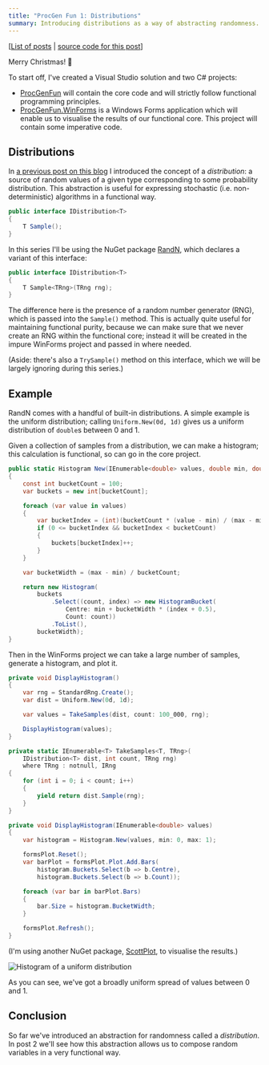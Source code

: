 ```yaml
---
title: "ProcGen Fun 1: Distributions"
summary: Introducing distributions as a way of abstracting randomness.
---
```


[[List of posts](/2024/12/18/PGF-00/#list-of-posts) | [source code for this
post](https://github.com/djcarter85/ProcGenFun/tree/post-01)]

Merry Christmas! 🎄

To start off, I've created a Visual Studio solution and two C# projects:

- [ProcGenFun](https://github.com/djcarter85/ProcGenFun/tree/post-01/ProcGenFun)
  will contain the core code and will strictly follow functional programming
  principles.
- [ProcGenFun.WinForms](https://github.com/djcarter85/ProcGenFun/tree/post-01/ProcGenFun.WinForms)
  is a Windows Forms application which will enable us to visualise the results
  of our functional core. This project will contain some imperative code.

## Distributions

In [a previous post on this blog](/2019/07/10/champions-league-draw-revisited/)
I introduced the concept of a _distribution_: a source of random values of a
given type corresponding to some probability distribution. This
abstraction is useful for expressing stochastic (i.e. non-deterministic)
algorithms in a functional way.

```cs
public interface IDistribution<T>
{
    T Sample();
}
```

In this series I'll be using the NuGet package [RandN](https://randn.dev/),
which declares a variant of this interface:

```cs
public interface IDistribution<T>
{
    T Sample<TRng>(TRng rng);
}
```

The difference here is the presence of a random number generator (RNG), which is
passed into the `Sample()` method. This is actually quite useful for maintaining
functional purity, because we can make sure that we never create an RNG within
the functional core; instead it will be created in the impure WinForms project
and passed in where needed.

(Aside: there's also a `TrySample()` method on this interface, which we will be
largely ignoring during this series.)

## Example

RandN comes with a handful of built-in distributions. A simple example is the
uniform distribution; calling `Uniform.New(0d, 1d)` gives us a uniform
distribution of `double`s between 0 and 1.

Given a collection of samples from a distribution, we can make a histogram; this
calculation is functional, so can go in the core project.

```cs
public static Histogram New(IEnumerable<double> values, double min, double max)
{
    const int bucketCount = 100;
    var buckets = new int[bucketCount];

    foreach (var value in values)
    {
        var bucketIndex = (int)(bucketCount * (value - min) / (max - min));
        if (0 <= bucketIndex && bucketIndex < bucketCount)
        {
            buckets[bucketIndex]++;
        }
    }

    var bucketWidth = (max - min) / bucketCount;

    return new Histogram(
        buckets
            .Select((count, index) => new HistogramBucket(
                Centre: min + bucketWidth * (index + 0.5),
                Count: count))
            .ToList(),
        bucketWidth);
}
```

Then in the WinForms project we can take a large number of samples, generate a
histogram, and plot it.

```cs
private void DisplayHistogram()
{
    var rng = StandardRng.Create();
    var dist = Uniform.New(0d, 1d);

    var values = TakeSamples(dist, count: 100_000, rng);

    DisplayHistogram(values);
}

private static IEnumerable<T> TakeSamples<T, TRng>(
    IDistribution<T> dist, int count, TRng rng)
    where TRng : notnull, IRng
{
    for (int i = 0; i < count; i++)
    {
        yield return dist.Sample(rng);
    }
}

private void DisplayHistogram(IEnumerable<double> values)
{
    var histogram = Histogram.New(values, min: 0, max: 1);

    formsPlot.Reset();
    var barPlot = formsPlot.Plot.Add.Bars(
        histogram.Buckets.Select(b => b.Centre),
        histogram.Buckets.Select(b => b.Count));

    foreach (var bar in barPlot.Bars)
    {
        bar.Size = histogram.BucketWidth;
    }

    formsPlot.Refresh();
}
```

(I'm using another NuGet package, [ScottPlot](https://scottplot.net/), to
visualise the results.)

![Histogram of a uniform
distribution](/assets/images/2024-12-25-PGF-01/uniform.png)

As you can see, we've got a broadly uniform spread of values between 0 and 1.

## Conclusion

So far we've introduced an abstraction for randomness called a _distribution_. In
post 2 we'll see how this abstraction allows us to compose random variables in a
very functional way.
